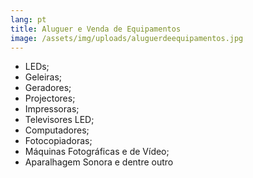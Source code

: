 ```yaml
---
lang: pt
title: Aluguer e Venda de Equipamentos
image: /assets/img/uploads/aluguerdeequipamentos.jpg
---
```

* LEDs;
* Geleiras;
* Geradores;
* Projectores;
* Impressoras;
* Televisores LED;
* Computadores;
* Fotocopiadoras;
* Máquinas Fotográficas e de Vídeo;
* Aparalhagem Sonora e dentre outro
